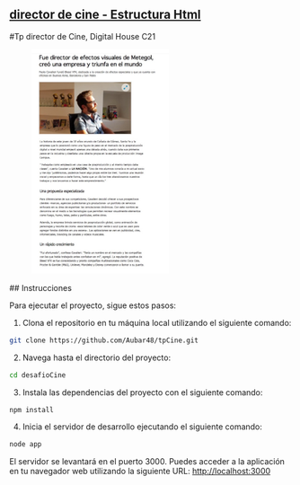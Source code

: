 ## [director de cine - Estructura Html](https://github.com/Aubar48/tpCine/tree/estructura-html)

#Tp director de Cine, Digital House C21
          <figure><img src="./mock/articulo.jpg" alt="entradas" style="height: 400px;"></figure>
            ## Instrucciones

Para ejecutar el proyecto, sigue estos pasos:

1. Clona el repositorio en tu máquina local utilizando el siguiente comando:

```bash
git clone https://github.com/Aubar48/tpCine.git
```

2. Navega hasta el directorio del proyecto:

```bash
cd desafioCine
```

3. Instala las dependencias del proyecto con el siguiente comando:

```bash
npm install
```

4. Inicia el servidor de desarrollo ejecutando el siguiente comando:

```bash
node app
```

El servidor se levantará en el puerto 3000. Puedes acceder a la aplicación en tu navegador web utilizando la siguiente URL: [http://localhost:3000](http://localhost:3000)